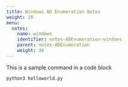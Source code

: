 ```yaml
---
title: Windows AD Enumeration Notes 
weight: 20
menu:
  notes:
    name: windows
    identifier: notes-ADEnumeration-windows
    parent: notes-ADEnumeration
    weight: 20
---
```


This is a sample command in a code block
```
python3 helloworld.py
```